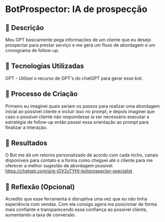 # BotProspector: IA de prospecção

## 📒 Descrição
Meu GPT basicamente pega informações de um cliente que eu desejo prospectar para prestar serviço e me gera um fluxo de abordagem e um cronograma de follow-up.

## 🤖 Tecnologias Utilizadas
GPT - Utilizei o recurso de GPT's do chatGPT para gerar esse bot.

## 🧐 Processo de Criação
Primeiro eu imaginei quais seriam os passos para realizar uma abordagem inicial ao possível cliente e incluir isso no prompt, e depois imaginei que caso o possível cliente não respondesse ia ser necessário executar a estratégia de follow-up então passei essa orientação ao prompt para finalizar a interação.

## 🚀 Resultados
O Bot me dá um retorno personalizado de acordo com cada nicho, canais disponíveis para contato e a forma como cheguei até o cliente para me oferecer a melhor sugestão de abordagem possível.
https://chatgpt.com/g/g-jGV2xTYHI-botprospector-specialist

## 💭 Reflexão (Opcional)
Acredito que esse ferramenta é disruptiva uma vez que eu não tinha experiência com vendas. Com ela consigo agora me posicionar de forma mais confiante e transparecendo essa confiança ao possível cliente, aumentando a taxa de conversão.
